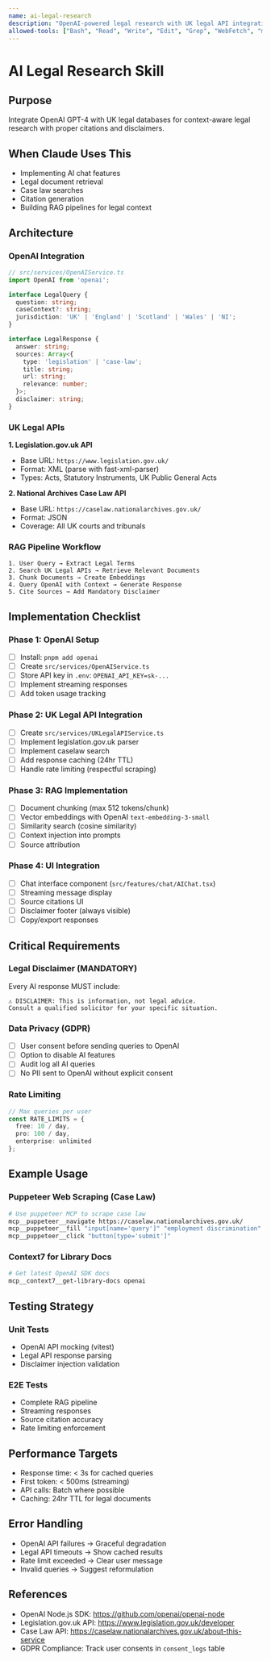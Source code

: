 ```yaml
---
name: ai-legal-research
description: "OpenAI-powered legal research with UK legal API integration (legislation.gov.uk, caselaw.nationalarchives.gov.uk). Implements RAG pipeline for context-aware legal queries. Use when implementing AI chat features, legal document retrieval, or case law searches."
allowed-tools: ["Bash", "Read", "Write", "Edit", "Grep", "WebFetch", "mcp__puppeteer__*", "mcp__context7__*"]
---
```


# AI Legal Research Skill

## Purpose
Integrate OpenAI GPT-4 with UK legal databases for context-aware legal research with proper citations and disclaimers.

## When Claude Uses This
- Implementing AI chat features
- Legal document retrieval
- Case law searches
- Citation generation
- Building RAG pipelines for legal context

## Architecture

### OpenAI Integration
```typescript
// src/services/OpenAIService.ts
import OpenAI from 'openai';

interface LegalQuery {
  question: string;
  caseContext?: string;
  jurisdiction: 'UK' | 'England' | 'Scotland' | 'Wales' | 'NI';
}

interface LegalResponse {
  answer: string;
  sources: Array<{
    type: 'legislation' | 'case-law';
    title: string;
    url: string;
    relevance: number;
  }>;
  disclaimer: string;
}
```

### UK Legal APIs

**1. Legislation.gov.uk API**
- Base URL: `https://www.legislation.gov.uk/`
- Format: XML (parse with fast-xml-parser)
- Types: Acts, Statutory Instruments, UK Public General Acts

**2. National Archives Case Law API**
- Base URL: `https://caselaw.nationalarchives.gov.uk/`
- Format: JSON
- Coverage: All UK courts and tribunals

### RAG Pipeline Workflow

```
1. User Query → Extract Legal Terms
2. Search UK Legal APIs → Retrieve Relevant Documents
3. Chunk Documents → Create Embeddings
4. Query OpenAI with Context → Generate Response
5. Cite Sources → Add Mandatory Disclaimer
```

## Implementation Checklist

### Phase 1: OpenAI Setup
- [ ] Install: `pnpm add openai`
- [ ] Create `src/services/OpenAIService.ts`
- [ ] Store API key in `.env`: `OPENAI_API_KEY=sk-...`
- [ ] Implement streaming responses
- [ ] Add token usage tracking

### Phase 2: UK Legal API Integration
- [ ] Create `src/services/UKLegalAPIService.ts`
- [ ] Implement legislation.gov.uk parser
- [ ] Implement caselaw search
- [ ] Add response caching (24hr TTL)
- [ ] Handle rate limiting (respectful scraping)

### Phase 3: RAG Implementation
- [ ] Document chunking (max 512 tokens/chunk)
- [ ] Vector embeddings with OpenAI `text-embedding-3-small`
- [ ] Similarity search (cosine similarity)
- [ ] Context injection into prompts
- [ ] Source attribution

### Phase 4: UI Integration
- [ ] Chat interface component (`src/features/chat/AIChat.tsx`)
- [ ] Streaming message display
- [ ] Source citations UI
- [ ] Disclaimer footer (always visible)
- [ ] Copy/export responses

## Critical Requirements

### Legal Disclaimer (MANDATORY)
Every AI response MUST include:
```
⚠️ DISCLAIMER: This is information, not legal advice.
Consult a qualified solicitor for your specific situation.
```

### Data Privacy (GDPR)
- [ ] User consent before sending queries to OpenAI
- [ ] Option to disable AI features
- [ ] Audit log all AI queries
- [ ] No PII sent to OpenAI without explicit consent

### Rate Limiting
```typescript
// Max queries per user
const RATE_LIMITS = {
  free: 10 / day,
  pro: 100 / day,
  enterprise: unlimited
};
```

## Example Usage

### Puppeteer Web Scraping (Case Law)
```bash
# Use puppeteer MCP to scrape case law
mcp__puppeteer__navigate https://caselaw.nationalarchives.gov.uk/
mcp__puppeteer__fill "input[name='query']" "employment discrimination"
mcp__puppeteer__click "button[type='submit']"
```

### Context7 for Library Docs
```bash
# Get latest OpenAI SDK docs
mcp__context7__get-library-docs openai
```

## Testing Strategy

### Unit Tests
- OpenAI API mocking (vitest)
- Legal API response parsing
- Disclaimer injection validation

### E2E Tests
- Complete RAG pipeline
- Streaming responses
- Source citation accuracy
- Rate limiting enforcement

## Performance Targets
- Response time: < 3s for cached queries
- First token: < 500ms (streaming)
- API calls: Batch where possible
- Caching: 24hr TTL for legal documents

## Error Handling
- OpenAI API failures → Graceful degradation
- Legal API timeouts → Show cached results
- Rate limit exceeded → Clear user message
- Invalid queries → Suggest reformulation

## References
- OpenAI Node.js SDK: https://github.com/openai/openai-node
- Legislation.gov.uk API: https://www.legislation.gov.uk/developer
- Case Law API: https://caselaw.nationalarchives.gov.uk/about-this-service
- GDPR Compliance: Track user consents in `consent_logs` table
